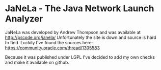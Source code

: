# JaNeLa - The Java Network Launch Analyzer

JaNeLa was developed by Andrew Thompson and was available at http://pscode.org/janela/
Unfortunately the site is down and source is hard to find.
Luckily I've found the sources here: https://community.oracle.com/thread/1305583

Because it was published under LGPL I've decided to add my own checks and make it available on github.
